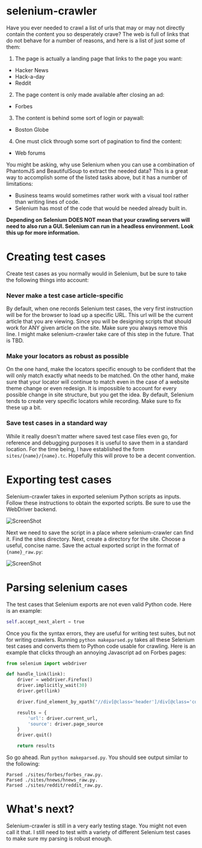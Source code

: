 selenium-crawler
================

Have you ever needed to crawl a list of urls that may or may not directly
contain the content you so desperately crave? The web is full of links that do
not behave for a number of reasons, and here is a list of just some of them:

1. The page is actually a landing page that links to the page you want:
  * Hacker News
  * Hack-a-day
  * Reddit
2. The page content is only made available after closing an ad:
  * Forbes
3. The content is behind some sort of login or paywall:
  * Boston Globe
4. One must click through some sort of pagination to find the content:
  * Web forums

You might be asking, why use Selenium when you can use a combination of
PhantomJS and BeautifulSoup to extract the needed data? This is a great way to
accomplish some of the listed tasks above, but it has a number of limitations:

* Business teams would sometimes rather work with a visual tool rather than
  writing lines of code.
* Selenium has most of the code that would be needed already built in.

**Depending on Selenium DOES NOT mean that your crawling servers will need to
also run a GUI. Selenium can run in a headless environment. Look this up for
more information.**

Creating test cases
===================

Create test cases as you normally would in Selenium, but be sure to take the
following things into account:

### Never make a test case article-specific
By default, when one records Selenium test cases, the very first instruction
will be for the browser to load up a specific URL. This url will be the current
article that you are viewing. Since you will be designing scripts that should
work for ANY given article on the site. Make sure you always remove this line. I
might make selenium-crawler take care of this step in the future. That is TBD.

### Make your locators as robust as possible
On the one hand, make the locators specific enough to be confident that the
will only match exactly what needs to be matched. On the other hand, make sure
that your locator will continue to match even in the case of a website theme
change or even redesign. It is impossible to account for every possible change
in site structure, but you get the idea. By default, Selenium tends to create
very specific locators while recording. Make sure to fix these up a bit.

### Save test cases in a standard way
While it really doesn't matter where saved test case files even go, for
reference and debugging purposes it is useful to save them in a standard
location. For the time being, I have established the form
`sites/{name}/{name}.tc`. Hopefully this will prove to be a decent convention.

Exporting test cases
====================

Selenium-crawler takes in exported selenium Python scripts as inputs. Follow
these instructions to obtain the exported scripts. Be sure to use the WebDriver
backend.

![ScreenShot](https://raw.github.com/cmwslw/selenium-crawler/master/docs/exporting_tc.png)

Next we need to save the script in a place where selenium-crawler can find it.
Find the sites directory. Next, create a directory for the site. Choose a
useful, concise name. Save the actual exported script in the format of
`{name}_raw.py`:

![ScreenShot](https://raw.github.com/cmwslw/selenium-crawler/master/docs/saving_tc.png)

Parsing selenium cases
======================

The test cases that Selenium exports are not even valid Python code. Here is an
example:

```python
self.accept_next_alert = true
```

Once you fix the syntax errors, they are useful for writing test suites, but not
for writing crawlers. Running `python makeparsed.py` takes all these Selenium
test cases and converts them to Python code usable for crawling. Here is an
example that clicks through an annoying Javascript ad on Forbes pages:

```python
from selenium import webdriver

def handle_link(link):
    driver = webdriver.Firefox()
    driver.implicitly_wait(30)
    driver.get(link)

    driver.find_element_by_xpath("//div[@class='header']/div[@class='continue']/a").click()

    results = {
        'url': driver.current_url,
        'source': driver.page_source
    }
    driver.quit()

    return results
```

So go ahead. Run `python makeparsed.py`. You should see output similar to the
following:

```
Parsed ./sites/forbes/forbes_raw.py.
Parsed ./sites/hnews/hnews_raw.py.
Parsed ./sites/reddit/reddit_raw.py.
```

What's next?
============

Selenium-crawler is still in a very early testing stage. You might not even call
it that. I still need to test with a variety of different Selenium test cases to
make sure my parsing is robust enough.

